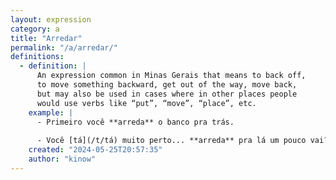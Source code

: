 ```yaml
---
layout: expression
category: a
title: "Arredar"
permalink: "/a/arredar/"
definitions:
  - definition: |
      An expression common in Minas Gerais that means to back off,
      to move something backward, get out of the way, move back,
      but may also be used in cases where in other places people
      would use verbs like “put”, “move”, “place”, etc.
    example: |
      - Primeiro você **arreda** o banco pra trás.
      
      - Você [tá](/t/tá) muito perto... **arreda** pra lá um pouco vai?
    created: "2024-05-25T20:57:35"
    author: "kinow"
---
```

